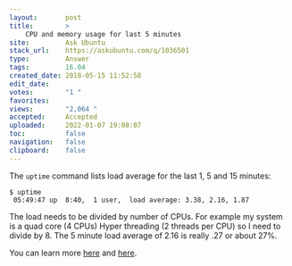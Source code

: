 ```yaml
---
layout:       post
title:        >
    CPU and memory usage for last 5 minutes
site:         Ask Ubuntu
stack_url:    https://askubuntu.com/q/1036501
type:         Answer
tags:         16.04
created_date: 2018-05-15 11:52:58
edit_date:    
votes:        "1 "
favorites:    
views:        "2,064 "
accepted:     Accepted
uploaded:     2022-01-07 19:08:07
toc:          false
navigation:   false
clipboard:    false
---
```


The `uptime` command lists load average for the last 1, 5 and 15 minutes:

``` 
$ uptime
 05:49:47 up  8:40,  1 user,  load average: 3.38, 2.16, 1.87

```

The load needs to be divided by number of CPUs. For example my system is a quad core (4 CPUs) Hyper threading (2 threads per CPU) so I need to divide by 8. The 5 minute load average of 2.16 is really .27 or about 27%.

You can learn more [here][1] and [here][2].


  [1]: http://blog.scoutapp.com/articles/2009/07/31/understanding-load-averages
  [2]: http://www.brendangregg.com/blog/2017-08-08/linux-load-averages.html
